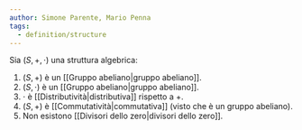 ```yaml
---
author: Simone Parente, Mario Penna
tags:
  - definition/structure
---
```

Sia $(S, +, \cdot)$ una struttura algebrica:
1. $(S,+)$ è un [[Gruppo abeliano|gruppo abeliano]].
2. $(S,\cdot)$ è un [[Gruppo abeliano|gruppo abeliano]].
3. $\cdot$ è [[Distributività|distributiva]] rispetto a $+$.
4. $(S,+)$ è [[Commutatività|commutativa]] (visto che è un gruppo abeliano).
5. Non esistono [[Divisori dello zero|divisori dello zero]].